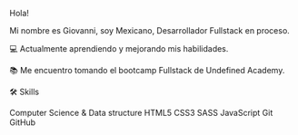 Hola! 


Mi nombre es Giovanni, soy Mexicano, Desarrollador Fullstack en proceso.

💻 Actualmente aprendiendo y mejorando mis habilidades.

📚 Me encuentro tomando el bootcamp Fullstack de Undefined Academy.

🛠️ Skills

Computer Science & Data structure
HTML5 
CSS3 
SASS
JavaScript
Git
GitHub

